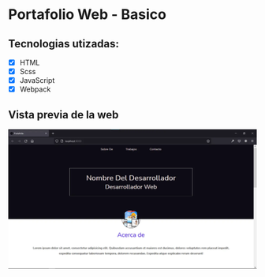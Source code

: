 # Portafolio Web - Basico

## Tecnologias utizadas:

- [x] HTML
- [x] Scss
- [x] JavaScript
- [x] Webpack

## Vista previa de la web

![vista previa](./dist/img/vista-previa.png "Vista previa")
